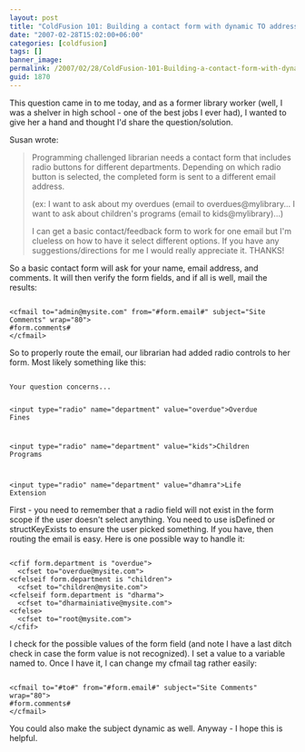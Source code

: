 ```yaml
---
layout: post
title: "ColdFusion 101: Building a contact form with dynamic TO addresses"
date: "2007-02-28T15:02:00+06:00"
categories: [coldfusion]
tags: []
banner_image: 
permalink: /2007/02/28/ColdFusion-101-Building-a-contact-form-with-dynamic-TO-addresses
guid: 1870
---
```


This question came in to me today, and as a former library worker (well, I was a shelver in high school - one of the best jobs I ever had), I wanted to give her a hand and thought I'd share the question/solution.
<!--more-->
Susan wrote:

<blockquote>
Programming challenged librarian needs a contact form that includes radio buttons for different departments. Depending on which radio button is selected, the completed form is sent to a different email address.  

(ex: I want to ask about my overdues (email to overdues@mylibrary... I want to ask about children's programs (email to kids@mylibrary)...)

I can get a basic contact/feedback form to work for one email  but I'm clueless on how to have it select different options. If you have any suggestions/directions for me I would really appreciate it. THANKS!
</blockquote>

So a basic contact form will ask for your name, email address, and comments. It will then verify the form fields, and if all is well, mail the results:

<code>
&lt;cfmail to="admin@mysite.com" from="#form.email#" subject="Site Comments" wrap="80"&gt;
#form.comments#
&lt;/cfmail&gt;
</code>

So to properly route the email, our librarian had added radio controls to her form. Most likely something like this:

<code>
Your question concerns...

&lt;input type="radio" name="department" value="overdue"&gt;Overdue Fines

&lt;input type="radio" name="department" value="kids"&gt;Children Programs

&lt;input type="radio" name="department" value="dhamra"&gt;Life Extension
</code>

First - you need to remember that a radio field will not exist in the form scope if the user doesn't select anything. You need to use isDefined or structKeyExists to ensure the user picked something. If you have, then routing the email is easy. Here is one possible way to handle it:

<code>
&lt;cfif form.department is "overdue"&gt;
  &lt;cfset to="overdue@mysite.com"&gt;
&lt;cfelseif form.department is "children"&gt;
  &lt;cfset to="children@mysite.com"&gt;
&lt;cfelseif form.department is "dharma"&gt;
  &lt;cfset to="dharmainiative@mysite.com"&gt;
&lt;cfelse&gt;
  &lt;cfset to="root@mysite.com"&gt;
&lt;/cfif&gt;
</code>

I check for the possible values of the form field (and note I have a last ditch check in case the form value is not recognized). I set a value to a variable named to. Once I have it, I can change my cfmail tag rather easily:

<code>
&lt;cfmail to="#to#" from="#form.email#" subject="Site Comments" wrap="80"&gt;
#form.comments#
&lt;/cfmail&gt;
</code>

You could also make the subject dynamic as well. Anyway - I hope this is helpful.